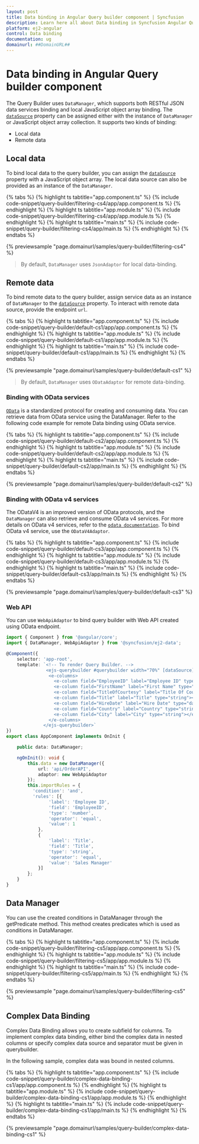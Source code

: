 ```yaml
---
layout: post
title: Data binding in Angular Query builder component | Syncfusion
description: Learn here all about Data binding in Syncfusion Angular Query builder component of Syncfusion Essential JS 2 and more.
platform: ej2-angular
control: Data binding 
documentation: ug
domainurl: ##DomainURL##
---
```


# Data binding in Angular Query builder component

The Query Builder uses `DataManager`, which supports both RESTful JSON data services binding and local JavaScript object array binding. The [`dataSource`](https://ej2.syncfusion.com/vue/documentation/api/query-builder/#datasource) property can be assigned either with the instance of `DataManager` or JavaScript object array collection. It supports two kinds of binding:

* Local data
* Remote data

## Local data

To bind local data to the query builder, you can assign the [`dataSource`](https://ej2.syncfusion.com/vue/documentation/api/query-builder/#datasource) property  with a JavaScript object array. The local data source can also be provided as an instance of the `DataManager`.

{% tabs %}
{% highlight ts tabtitle="app.component.ts" %}
{% include code-snippet/query-builder/filtering-cs4/app/app.component.ts %}
{% endhighlight %}
{% highlight ts tabtitle="app.module.ts" %}
{% include code-snippet/query-builder/filtering-cs4/app/app.module.ts %}
{% endhighlight %}
{% highlight ts tabtitle="main.ts" %}
{% include code-snippet/query-builder/filtering-cs4/app/main.ts %}
{% endhighlight %}
{% endtabs %}
  
{% previewsample "page.domainurl/samples/query-builder/filtering-cs4" %}

> By default, `DataManager` uses `JsonAdaptor` for local data-binding.

## Remote data

To bind remote  data to the query builder, assign service data as an instance of  `DataManager` to the [`dataSource`](https://ej2.syncfusion.com/documentation/api/query-builder/#datasource) property. To interact with remote data source, provide the endpoint `url`.

{% tabs %}
{% highlight ts tabtitle="app.component.ts" %}
{% include code-snippet/query-builder/default-cs1/app/app.component.ts %}
{% endhighlight %}
{% highlight ts tabtitle="app.module.ts" %}
{% include code-snippet/query-builder/default-cs1/app/app.module.ts %}
{% endhighlight %}
{% highlight ts tabtitle="main.ts" %}
{% include code-snippet/query-builder/default-cs1/app/main.ts %}
{% endhighlight %}
{% endtabs %}
  
{% previewsample "page.domainurl/samples/query-builder/default-cs1" %}

> By default, `DataManager` uses `ODataAdaptor` for remote data-binding.

### Binding with OData services

[`OData`](https://www.odata.org/documentation/odata-version-3-0/) is a standardized protocol for creating and consuming data. You can retrieve data from OData service using the DataManager. Refer to the following code example for remote Data binding using OData service.

{% tabs %}
{% highlight ts tabtitle="app.component.ts" %}
{% include code-snippet/query-builder/default-cs2/app/app.component.ts %}
{% endhighlight %}
{% highlight ts tabtitle="app.module.ts" %}
{% include code-snippet/query-builder/default-cs2/app/app.module.ts %}
{% endhighlight %}
{% highlight ts tabtitle="main.ts" %}
{% include code-snippet/query-builder/default-cs2/app/main.ts %}
{% endhighlight %}
{% endtabs %}
  
{% previewsample "page.domainurl/samples/query-builder/default-cs2" %}

### Binding with OData v4 services

The ODataV4 is an improved version of OData protocols, and the `DataManager` can also retrieve and consume OData v4 services. For more details on OData v4 services, refer to the [`odata documentation`](http://docs.oasis-open.org/odata/odata/v4.0/errata03/os/complete/part1-protocol/odata-v4.0-errata03-os-part1-protocol-complete.html#_Toc453752197). To bind OData v4 service, use the `ODataV4Adaptor`.

{% tabs %}
{% highlight ts tabtitle="app.component.ts" %}
{% include code-snippet/query-builder/default-cs3/app/app.component.ts %}
{% endhighlight %}
{% highlight ts tabtitle="app.module.ts" %}
{% include code-snippet/query-builder/default-cs3/app/app.module.ts %}
{% endhighlight %}
{% highlight ts tabtitle="main.ts" %}
{% include code-snippet/query-builder/default-cs3/app/main.ts %}
{% endhighlight %}
{% endtabs %}
  
{% previewsample "page.domainurl/samples/query-builder/default-cs3" %}

### Web API

You can use `WebApiAdaptor` to bind query builder with Web API created using OData endpoint.

```typescript
import { Component } from '@angular/core';
import { DataManager, WebApiAdaptor } from '@syncfusion/ej2-data';

@Component({
    selector: 'app-root',
    template: `<!-- To render Query Builder. -->
               <ejs-querybuilder #querybuilder width="70%" [dataSource]="data" [rule]="importRules">
                <e-columns>
                  <e-column field="EmployeeID" label="Employee ID" type="number"></e-column>
                  <e-column field="FirstName" label="First Name" type="string"></e-column>
                  <e-column field="TitleOfCourtesy" label="Title Of Courtesy" type="boolean" [values]="values"></e-column>
                  <e-column field="Title" label="Title" type="string"></e-column>
                  <e-column field="HireDate" label="Hire Date" type="date" format="dd/MM/yyyy"></e-column>
                  <e-column field="Country" label="Country" type="string"></e-column>
                  <e-column field="City" label="City" type="string"></e-column>
                </e-columns>
              </ejs-querybuilder>`
})
export class AppComponent implements OnInit {

    public data: DataManager;

    ngOnInit(): void {
        this.data = new DataManager({
            url: 'api/OrderAPI',
            adaptor: new WebApiAdaptor
        });
        this.importRules = {
          'condition': 'and',
          'rules': [{
                'label': 'Employee ID',
                'field': 'EmployeeID',
                'type': 'number',
                'operator': 'equal',
                'value': 1
            },
            {
                'label': 'Title',
                'field': 'Title',
                'type': 'string',
                'operator': 'equal',
                'value': 'Sales Manager'
            }]
        };
    }
}

```

## Data Manager

You can use the created conditions in DataManager through the getPredicate method. This method creates predicates which is used as conditions in DataManager.

{% tabs %}
{% highlight ts tabtitle="app.component.ts" %}
{% include code-snippet/query-builder/filtering-cs5/app/app.component.ts %}
{% endhighlight %}
{% highlight ts tabtitle="app.module.ts" %}
{% include code-snippet/query-builder/filtering-cs5/app/app.module.ts %}
{% endhighlight %}
{% highlight ts tabtitle="main.ts" %}
{% include code-snippet/query-builder/filtering-cs5/app/main.ts %}
{% endhighlight %}
{% endtabs %}
  
{% previewsample "page.domainurl/samples/query-builder/filtering-cs5" %}

## Complex Data Binding

Complex Data Binding allows you to create subfield for columns. To implement complex data binding, either bind the complex data in nested columns or specify complex data source and separator must be given in querybuilder.

In the following sample, complex data was bound in nested columns.

{% tabs %}
{% highlight ts tabtitle="app.component.ts" %}
{% include code-snippet/query-builder/complex-data-binding-cs1/app/app.component.ts %}
{% endhighlight %}
{% highlight ts tabtitle="app.module.ts" %}
{% include code-snippet/query-builder/complex-data-binding-cs1/app/app.module.ts %}
{% endhighlight %}
{% highlight ts tabtitle="main.ts" %}
{% include code-snippet/query-builder/complex-data-binding-cs1/app/main.ts %}
{% endhighlight %}
{% endtabs %}
  
{% previewsample "page.domainurl/samples/query-builder/complex-data-binding-cs1" %}

